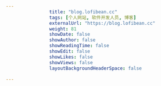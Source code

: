 ---
                title: "blog.lofibean.cc"
                tags: [个人网站, 软件开发人员, 博客]
                externalUrl: "https://blog.lofibean.cc"
                weight: 81
                showDate: false
                showAuthor: false
                showReadingTime: false
                showEdit: false
                showLikes: false
                showViews: false
                layoutBackgroundHeaderSpace: false
                ---

